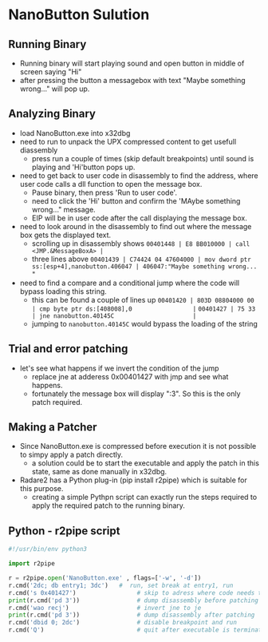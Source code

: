 # NanoButton Sulution

## Running Binary
- Running binary will start playing sound and open button in middle of screen saying "Hi"
- after pressing the button a messagebox with text "Maybe something wrong..." will pop up.

## Analyzing Binary
- load NanoButton.exe into x32dbg
- need to run to unpack the UPX compressed content to get usefull diassembly
    - press run a couple of times (skip default breakpoints) until sound is playing and 'Hi'button pops up.
- need to get back to user code in disassembly to find the address, where user code calls a dll function to open the message box.
    - Pause binary, then press 'Run to user code'.
    - need to click the 'Hi' button and confirm the 'MAybe something wrong..." message.
    - EIP will be in user code after the call displaying the message box.
- need to look around in the disassembly to find out where the message box gets the displayed text.
    - scrolling up in disassembly shows `00401448 | E8 BB010000 | call <JMP.&MessageBoxA> |`
    - three lines above `00401439 | C74424 04 47604000 | mov dword ptr ss:[esp+4],nanobutton.406047 | 406047:"Maybe something wrong...` "
- need to find a compare and a conditional jump where the code will bypass loading this string.
    - this can be found a couple of lines up
      `00401420 | 803D 08804000 00         | cmp byte ptr ds:[408008],0                 |`
      `00401427 | 75 33                    | jne nanobutton.40145C                      |`
    - jumping to `nanobutton.40145C` would bypass the loading of the string

## Trial and error patching
- let's see what happens if we invert the condition of the jump
    - replace jne at adderess 0x00401427 with jmp and see what happens.
    - fortunately the message box will display ":3". So this is the only patch required.

## Making a Patcher
- Since NanoButton.exe is compressed before execution it is not possible to simpy apply a patch directly.
     - a solution could be to start the executable and apply the patch in this state, same as done manually in x32dbg.
- Radare2 has a Python plug-in (pip install r2pipe) which is suitable for this purpose.
    - creating a simple Pythpn script can exactly run the steps required to apply the required patch to the running binary.

## Python - r2pipe script

```python
#!/usr/bin/env python3

import r2pipe

r = r2pipe.open('NanoButton.exe' , flags=['-w', '-d'])
r.cmd('2dc; db entry1; 3dc')   #  run, set break at entry1, run
r.cmd('s 0x401427')                 # skip to adress where code needs to be pacthed 
print(r.cmd('pd 3'))                # dump disassembly before patching
r.cmd('wao recj')                   # invert jne to je
print(r.cmd('pd 3'))                # dump disassembly after patching
r.cmd('dbid 0; 2dc')                # disable breakpoint and run
r.cmd('Q')                          # quit after executable is terminated with alt+F4
```

